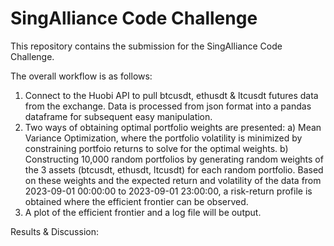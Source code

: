 # SingAlliance Code Challenge

This repository contains the submission for the SingAlliance Code Challenge. 

The overall workflow is as follows: 
1) Connect to the Huobi API to pull btcusdt, ethusdt & ltcusdt futures data from the exchange. Data is processed from json format into a pandas dataframe for subsequent easy manipulation.
2) Two ways of obtaining optimal portfolio weights are presented:
    a) Mean Variance Optimization, where the portfolio volatility is minimized by constraining portfoio returns to solve for the optimal weights.
    b) Constructing 10,000 random portfolios by generating random weights of the 3 assets (btcusdt, ethusdt, ltcusdt) for each random portfolio. Based on these weights and the expected return
       and volatility of the data from 2023-09-01 00:00:00 to 2023-09-01 23:00:00, a risk-return profile is obtained where the efficient frontier can be observed. 
4) A plot of the efficient frontier and a log file will be output.

Results & Discussion:


